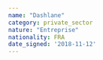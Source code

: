 ```yaml
---
name: "Dashlane"
category: private_sector
nature: "Entreprise"
nationality: FRA
date_signed: '2018-11-12'
---
```

    